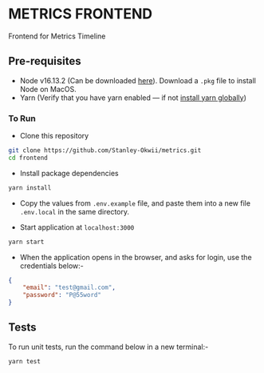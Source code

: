 # METRICS FRONTEND

Frontend for Metrics Timeline


## Pre-requisites
- Node v16.13.2 (Can be downloaded [here](https://nodejs.org/download/release/v16.13.2/)). Download a `.pkg` file to install Node on MacOS.  
- Yarn (Verify that you have yarn enabled — if not [install yarn globally](https://yarnpkg.com/lang/en/docs/install/))

### To Run

- Clone this repository
```bash
git clone https://github.com/Stanley-Okwii/metrics.git
cd frontend
```

- Install package dependencies

```bash
yarn install
```

- Copy the values from `.env.example` file, and paste them into a new file `.env.local` in the same directory.

- Start application at `localhost:3000`

```bash
yarn start
```

- When the application opens in the browser, and asks for login, use the credentials below:-
```json
{
    "email": "test@gmail.com",
    "password": "P@55word"
}
```

## Tests

To run unit tests, run the command below in a new terminal:-

```bash
yarn test
```

